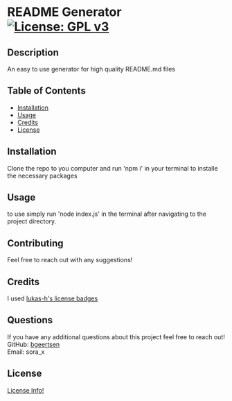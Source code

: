 
# README Generator                                               [![License: GPL v3](https://img.shields.io/badge/License-GPLv3-blue.svg)](https://www.gnu.org/licenses/gpl-3.0)

## Description 

An easy to use generator for high quality README.md files


## Table of Contents

* [Installation](#installation)
* [Usage](#usage)
* [Credits](#credits)
* [License](#license)


## Installation

Clone the repo to you computer and run 'npm i' in your terminal to installe the necessary packages


## Usage 

to use simply run 'node index.js' in the terminal after navigating to the project directory.


## Contributing

Feel free to reach out with any suggestions!

## Credits

I used [lukas-h's license badges](https://gist.github.com/lukas-h/2a5d00690736b4c3a7ba)


## Questions

If you have any additional questions about this project feel free to reach out!<br/>
GitHub: [bgeertsen](https://github.com/bgeertsen/)<br/>
Email: sora_x<br/>



## License
    
[License Info!](https://choosealicense.com/licenses/gpl-3.0/)


